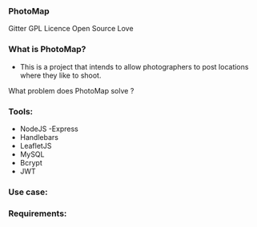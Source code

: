 ### PhotoMap
Gitter GPL Licence Open Source Love

### What is PhotoMap?
- This is a project that intends to allow photographers to post locations where they like to shoot. 

What problem does PhotoMap solve ?



### Tools:
- NodeJS
 -Express
- Handlebars
- LeafletJS
- MySQL
- Bcrypt
- JWT


### Use case:


### Requirements:


